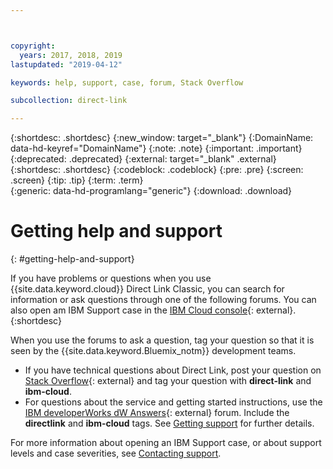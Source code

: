```yaml
---



copyright:
  years: 2017, 2018, 2019
lastupdated: "2019-04-12"

keywords: help, support, case, forum, Stack Overflow

subcollection: direct-link

---
```


{:shortdesc: .shortdesc}
{:new_window: target="_blank"}
{:DomainName: data-hd-keyref="DomainName"}
{:note: .note}
{:important: .important}
{:deprecated: .deprecated}
{:external: target="_blank" .external}
{:shortdesc: .shortdesc}
{:codeblock: .codeblock}
{:pre: .pre}
{:screen: .screen}
{:tip: .tip}
{:term: .term}  
{:generic: data-hd-programlang="generic"}
{:download: .download}  

# Getting help and support
{: #getting-help-and-support}

If you have problems or questions when you use {{site.data.keyword.cloud}} Direct Link Classic, you can search for information or ask questions through one of the following forums. You can also open am IBM Support case in the [IBM Cloud console](https://cloud.ibm.com/unifiedsupport/cases/add){: external}.
{:shortdesc}

When you use the forums to ask a question, tag your question so that it is seen by the {{site.data.keyword.Bluemix_notm}} development teams.

* If you have technical questions about Direct Link, post your question on [Stack Overflow](https://stackoverflow.com/search?q=direct-link+ibm-cloud){: external} and tag your question with **direct-link** and **ibm-cloud**.
* For questions about the service and getting started instructions, use the [IBM developerWorks dW Answers](https://developer.ibm.com/answers/topics/directlink.html?smartspace=ibm-cloud){: external} forum. Include the **directlink** and **ibm-cloud** tags.
See [Getting support](/docs/get-support?topic=get-support-using-avatar#asking-a-question) for further details.

For more information about opening an IBM Support case, or about support levels and case severities, see [Contacting support](/docs/get-support?topic=get-support-getting-customer-support).
